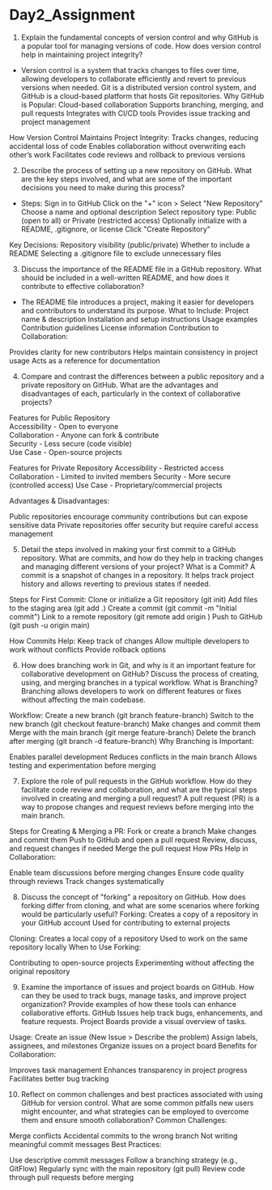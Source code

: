 # Day2_Assignment
1. Explain the fundamental concepts of version control and why GitHub is a popular tool for managing versions of code. How does version control help in maintaining project integrity?
- Version control is a system that tracks changes to files over time, allowing developers to collaborate efficiently and revert to previous versions when needed. Git is a distributed version control system, and GitHub is a cloud-based platform that hosts Git repositories.
Why GitHub is Popular:
Cloud-based collaboration
Supports branching, merging, and pull requests
Integrates with CI/CD tools
Provides issue tracking and project management

How Version Control Maintains Project Integrity:
Tracks changes, reducing accidental loss of code
Enables collaboration without overwriting each other’s work
Facilitates code reviews and rollback to previous versions

2. Describe the process of setting up a new repository on GitHub. What are the key steps involved, and what are some of the important decisions you need to make during this process?
- Steps:
Sign in to GitHub
Click on the "+" icon > Select "New Repository"
Choose a name and optional description
Select repository type: Public (open to all) or Private (restricted access)
Optionally initialize with a README, .gitignore, or license
Click "Create Repository"

Key Decisions:
Repository visibility (public/private)
Whether to include a README
Selecting a .gitignore file to exclude unnecessary files

3. Discuss the importance of the README file in a GitHub repository. What should be included in a well-written README, and how does it contribute to effective collaboration?
- The README file introduces a project, making it easier for developers and contributors to understand its purpose.
What to Include:
Project name & description
Installation and setup instructions
Usage examples
Contribution guidelines
License information
Contribution to Collaboration:

Provides clarity for new contributors
Helps maintain consistency in project usage
Acts as a reference for documentation

4. Compare and contrast the differences between a public repository and a private repository on GitHub. What are the advantages and disadvantages of each, particularly in the context of collaborative projects?
   
Features for	Public Repository	
Accessibility	- Open to everyone	
Collaboration	- Anyone can fork & contribute	
Security -	Less secure (code visible)	
Use Case -	Open-source projects	

Features for Private Repository
Accessibility - Restricted access
Collaboration - Limited to invited members
Security - More secure (controlled access)
Use Case - Proprietary/commercial projects

Advantages & Disadvantages:

Public repositories encourage community contributions but can expose sensitive data
Private repositories offer security but require careful access management


5. Detail the steps involved in making your first commit to a GitHub repository. What are commits, and how do they help in tracking changes and managing different versions of your project?
What is a Commit?
A commit is a snapshot of changes in a repository. It helps track project history and allows reverting to previous states if needed.

Steps for First Commit:
Clone or initialize a Git repository (git init)
Add files to the staging area (git add .)
Create a commit (git commit -m "Initial commit")
Link to a remote repository (git remote add origin <URL>)
Push to GitHub (git push -u origin main)

How Commits Help:
Keep track of changes
Allow multiple developers to work without conflicts
Provide rollback options

6. How does branching work in Git, and why is it an important feature for collaborative development on GitHub? Discuss the process of creating, using, and merging branches in a typical workflow.
What is Branching?
Branching allows developers to work on different features or fixes without affecting the main codebase.

Workflow:
Create a new branch (git branch feature-branch)
Switch to the new branch (git checkout feature-branch)
Make changes and commit them
Merge with the main branch (git merge feature-branch)
Delete the branch after merging (git branch -d feature-branch)
Why Branching is Important:

Enables parallel development
Reduces conflicts in the main branch
Allows testing and experimentation before merging

7. Explore the role of pull requests in the GitHub workflow. How do they facilitate code review and collaboration, and what are the typical steps involved in creating and merging a pull request?
A pull request (PR) is a way to propose changes and request reviews before merging into the main branch.

Steps for Creating & Merging a PR:
Fork or create a branch
Make changes and commit them
Push to GitHub and open a pull request
Review, discuss, and request changes if needed
Merge the pull request
How PRs Help in Collaboration:

Enable team discussions before merging changes
Ensure code quality through reviews
Track changes systematically

8. Discuss the concept of "forking" a repository on GitHub. How does forking differ from cloning, and what are some scenarios where forking would be particularly useful?
Forking:
Creates a copy of a repository in your GitHub account
Used for contributing to external projects

Cloning:
Creates a local copy of a repository
Used to work on the same repository locally
When to Use Forking:

Contributing to open-source projects
Experimenting without affecting the original repository

9. Examine the importance of issues and project boards on GitHub. How can they be used to track bugs, manage tasks, and improve project organization? Provide examples of how these tools can enhance collaborative efforts.
GitHub Issues help track bugs, enhancements, and feature requests. Project Boards provide a visual overview of tasks.

Usage:
Create an issue (New Issue > Describe the problem)
Assign labels, assignees, and milestones
Organize issues on a project board
Benefits for Collaboration:

Improves task management
Enhances transparency in project progress
Facilitates better bug tracking

10. Reflect on common challenges and best practices associated with using GitHub for version control. What are some common pitfalls new users might encounter, and what strategies can be employed to overcome them and ensure smooth collaboration?
Common Challenges:

Merge conflicts
Accidental commits to the wrong branch
Not writing meaningful commit messages
Best Practices:

Use descriptive commit messages
Follow a branching strategy (e.g., GitFlow)
Regularly sync with the main repository (git pull)
Review code through pull requests before merging
